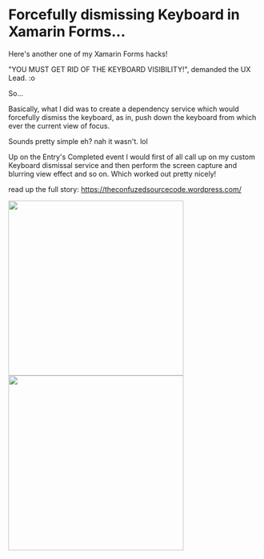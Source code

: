 Forcefully dismissing Keyboard in Xamarin Forms...
===========

Here's another one of my Xamarin Forms hacks!

"YOU MUST GET RID OF THE KEYBOARD VISIBILITY!", demanded the UX Lead. :o

So...

Basically, what I did was to create a dependency service which would forcefully dismiss the keyboard, as in, push down the keyboard from which ever the current view of focus.

Sounds pretty simple eh? nah it wasn't. lol

Up on the Entry's Completed event I would first of all call up on my custom Keyboard dismissal service and then perform the screen capture and blurring view effect and so on. Which worked out pretty nicely!

read up the full story: https://theconfuzedsourcecode.wordpress.com/

<img src="https://github.com/UdaraAlwis/Xamarin-Playground/raw/master/XFForcefulKeyboardDismiss/screenshots/keyboard dismiss android.gif"  height="350" /> <img src="https://github.com/UdaraAlwis/Xamarin-Playground/raw/master/XFForcefulKeyboardDismiss/screenshots/keyboard dismiss ios.gif"  height="350" />
